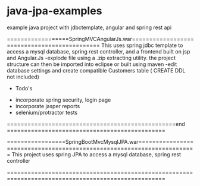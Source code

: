 # java-jpa-examples
example java project with jdbctemplate, angular and spring rest api

==================SpringMVCAngularJs.war=============================================
This uses spring jdbc template to access a mysql database, spring rest controller, and a frontend built on jsp and Angular.Js 
-explode file using a .zip extracting utility. the project structure can then be imported into eclipse or built using maven
-edit database settings and create compatible Customers table ( CREATE DDL not included)
* Todo's
- incorporate spring security, login page
- incorporate jasper reports
- selenium/protractor tests


=================================================end ==============================================

=================SpringBootMvcMysqlJPA.war=======================================================================
This project uses spring JPA to access a mysql database, spring rest controller



====================================================================================================

